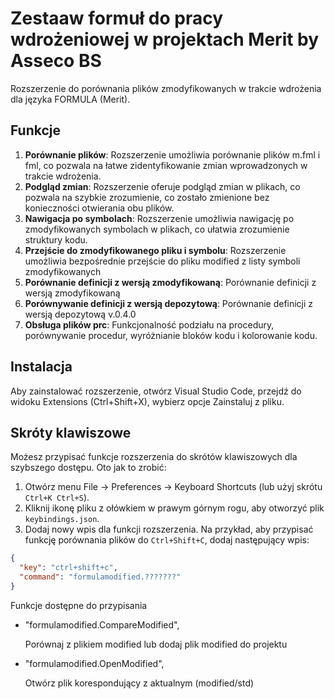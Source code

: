 # Zestaaw formuł do pracy wdrożeniowej w projektach Merit by Asseco BS

Rozszerzenie do porównania plików zmodyfikowanych w trakcie wdrożenia dla języka FORMULA (Merit).

## Funkcje

1. **Porównanie plików**: Rozszerzenie umożliwia porównanie plików m.fml i fml, co pozwala na łatwe zidentyfikowanie zmian wprowadzonych w trakcie wdrożenia.
2. **Podgląd zmian**: Rozszerzenie oferuje podgląd zmian w plikach, co pozwala na szybkie zrozumienie, co zostało zmienione bez konieczności otwierania obu plików.
3. **Nawigacja po symbolach**: Rozszerzenie umożliwia nawigację po zmodyfikowanych symbolach w plikach, co ułatwia zrozumienie struktury kodu.
4. **Przejście do zmodyfikowanego pliku i symbolu**: Rozszerzenie umożliwia bezpośrednie przejście do pliku modified z listy symboli zmodyfikowanych
5. **Porównanie definicji z wersją zmodyfikowaną**: Porównanie definicji z wersją zmodyfikowaną
6. **Porównywanie definicji z wersją depozytową**: Porównanie definicji z wersją depozytową
   v.0.4.0
7. **Obsługa plików prc**: Funkcjonalność podziału na procedury, porównywanie procedur, wyróżnianie bloków kodu i kolorowanie kodu.

## Instalacja

Aby zainstalować rozszerzenie, otwórz Visual Studio Code, przejdź do widoku Extensions (Ctrl+Shift+X), wybierz opcje Zainstaluj z pliku.

## Skróty klawiszowe

Możesz przypisać funkcje rozszerzenia do skrótów klawiszowych dla szybszego dostępu. Oto jak to zrobić:

1. Otwórz menu File -> Preferences -> Keyboard Shortcuts (lub użyj skrótu `Ctrl+K Ctrl+S`).
2. Kliknij ikonę pliku z ołówkiem w prawym górnym rogu, aby otworzyć plik `keybindings.json`.
3. Dodaj nowy wpis dla funkcji rozszerzenia. Na przykład, aby przypisać funkcję porównania plików do `Ctrl+Shift+C`, dodaj następujący wpis:

```json
{
  "key": "ctrl+shift+c",
  "command": "formulamodified.???????"
}
```

Funkcje dostępne do przypisania

- "formulamodified.CompareModified",

  Porównaj z plikiem modified lub dodaj plik modified do projektu

- "formulamodified.OpenModified",

  Otwórz plik korespondujący z aktualnym (modified/std)
